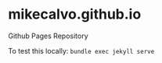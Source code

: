 mikecalvo.github.io
===================

Github Pages Repository

To test this locally:
`bundle exec jekyll serve`
